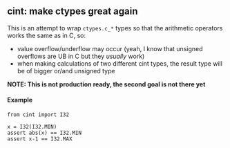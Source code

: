 ## cint: make ctypes great again

This is an attempt to wrap `ctypes.c_*` types so that the arithmetic operators works the same as in C, so:
- value overflow/underflow may occur (yeah, I know that unsigned overflows are UB in C but they _usually_ work)
- when making calculations of two different cint types, the result type will be of bigger or/and unsigned type

**NOTE: This is not production ready, the second goal is not there yet**

#### Example

```
from cint import I32

x = I32(I32.MIN)
assert abs(x) == I32.MIN
assert x-1 == I32.MAX
```
